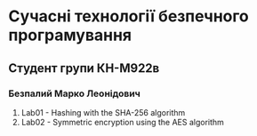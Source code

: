 # Сучасні технології безпечного програмування
## Студент групи КН-М922в
### Безпалий Марко Леонідович

1. Lab01 - Hashing with the SHA-256 algorithm
2. Lab02 - Symmetric encryption using the AES algorithm 